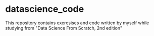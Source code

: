 # datascience_code
This repository contains exercsises and code written by myself while studying from "Data Science From Scratch, 2nd edition"
